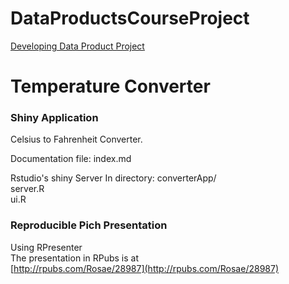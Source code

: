 DataProductsCourseProject
=========================

[Developing Data Product Project](https://class.coursera.org/devdataprod-005/human_grading/view/courses/972600/assessments/5/submissions)  


Temperature Converter
=====================

<h3>Shiny Application</h3> 
Celsius to Fahrenheit Converter.  

Documentation file: index.md  

Rstudio's shiny Server 
In directory: converterApp/  
server.R  
ui.R  

<h3>Reproducible Pich Presentation</h3>

Using RPresenter  
The presentation in RPubs is at  
[http://rpubs.com/Rosae/28987](http://rpubs.com/Rosae/28987)  

